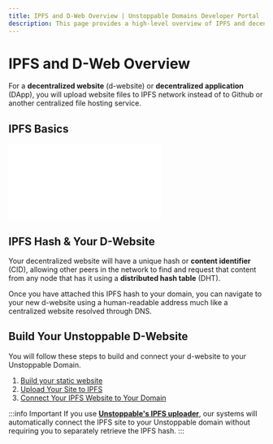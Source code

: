 ```yaml
---
title: IPFS and D-Web Overview | Unstoppable Domains Developer Portal
description: This page provides a high-level overview of IPFS and decentralized websites and how they work alongside Unstoppable domains.
---
```


# IPFS and D-Web Overview

For a **decentralized website** \(d-website\) or **decentralized application** \(DApp\), you will upload website files to IPFS network instead of to Github or another centralized file hosting service.

## IPFS Basics

<embed src="/snippets/_ipfs-basics.md" />

## IPFS Hash & Your D-Website

Your decentralized website will have a unique hash or **content identifier** (CID), allowing other peers in the network to find and request that content from any node that has it using a **distributed hash table** \(DHT\).

Once you have attached this IPFS hash to your domain, you can navigate to your new d-website using a human-readable address much like a centralized website resolved through DNS.

## Build Your Unstoppable D-Website

You will follow these steps to build and connect your d-website to your Unstoppable Domain.

1. [Build your static website](build-website.md)
2. [Upload Your Site to IPFS](upload-ipfs.md)
3. [Connect Your IPFS Website to Your Domain](connect-ipfs.md)

:::info Important
If you use [**Unstoppable's IPFS uploader**](upload-ipfs.md#option-1-upload-your-website-with-our-ipfs-uploader), our systems will automatically connect the IPFS site to your Unstoppable domain without requiring you to separately retrieve the IPFS hash.
:::

